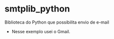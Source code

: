 # smtplib_python
Biblioteca do Python que possibilita envio de e-mail
- Nesse exemplo usei o Gmail.
